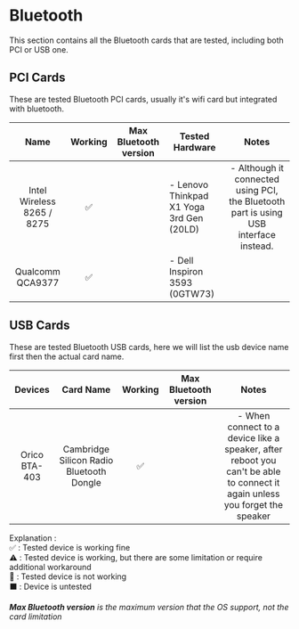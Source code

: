 # Bluetooth

This section contains all the Bluetooth cards that are tested, including both PCI or USB one.

## PCI Cards

These are tested Bluetooth PCI cards, usually it's wifi card but integrated with bluetooth.

|          **Name**          | **Working** | **Max Bluetooth version** | **Tested Hardware**                      |                                       **Notes**                                       |
|:--------------------------:|:-----------:|:-------------------------:|------------------------------------------|:-------------------------------------------------------------------------------------:|
| Intel Wireless 8265 / 8275 |      ✅      |                           | - Lenovo Thinkpad X1 Yoga 3rd Gen (20LD) | - Although it connected using PCI, the Bluetooth part is using USB interface instead. |
| Qualcomm QCA9377           |      ✅      |                           | - Dell Inspiron 3593 (0GTW73)            |                                                                                       |

## USB Cards

These are tested Bluetooth USB cards, here we will list the usb device name first then the actual card name.

|  **Devices**  |               **Card Name**              | **Working** | **Max Bluetooth version** |                                                          **Notes**                                                          |
|:-------------:|:----------------------------------------:|:-----------:|:-------------------------:|:---------------------------------------------------------------------------------------------------------------------------:|
| Orico BTA-403 | Cambridge Silicon Radio Bluetooth Dongle |      ✅      |                           | - When connect to a device like a speaker, after reboot you can't be able to connect it again unless you forget the speaker |


Explanation : <br>
✅ : Tested device is working fine<br>
⚠️ : Tested device is working, but there are some limitation or require additional workaround<br>
🚫 : Tested device is not working<br>
⬛ : Device is untested<br>

***Max Bluetooth version** is the maximum version that the OS support, not the card limitation*